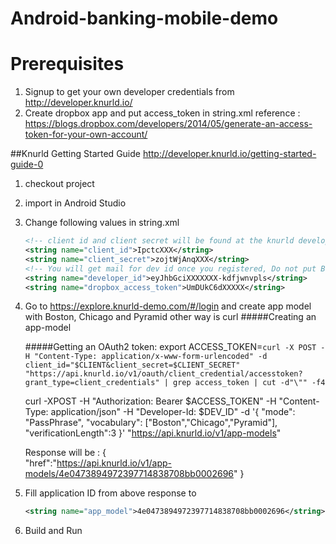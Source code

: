 # Android-banking-mobile-demo

# Prerequisites
1. Signup to get your own developer credentials from http://developer.knurld.io/
2. Create dropbox app and put access_token in string.xml
reference : https://blogs.dropbox.com/developers/2014/05/generate-an-access-token-for-your-own-account/

##Knurld Getting Started Guide
http://developer.knurld.io/getting-started-guide-0

1. checkout project 
2. import in Android Studio 
3. Change following values in string.xml
    ```xml
    <!-- client id and client secret will be found at the knurld developer account -->
    <string name="client_id">IpctcXXX</string> 
    <string name="client_secret">zojtWjAnqXXX</string>
    <!-- You will get mail for dev id once you registered, Do not put Bearer: in developer id-->
    <string name="developer_id">eyJhbGciXXXXXXX-kdfjwnvpls</string>
    <string name="dropbox_access_token">UmDUkC6dXXXXX</string>
    ```

4.  Go to https://explore.knurld-demo.com/#/login and create app model with Boston, Chicago and Pyramid other way is curl 
    #####Creating an app-model

    #####Getting an OAuth2 token:
    export ACCESS_TOKEN=`curl -X POST -H "Content-Type: application/x-www-form-urlencoded" -d client_id="$CLIENT&client_secret=$CLIENT_SECRET" "https://api.knurld.io/v1/oauth/client_credential/accesstoken?grant_type=client_credentials" | grep access_token | cut -d"\"" -f4`
    
    curl -XPOST -H "Authorization: Bearer $ACCESS_TOKEN" -H "Content-Type: application/json" -H "Developer-Id: $DEV_ID" -d '{ "mode": "PassPhrase", "vocabulary": ["Boston","Chicago","Pyramid"], "verificationLength":3 }' "https://api.knurld.io/v1/app-models"
    
    Response will be : {   
        "href":"https://api.knurld.io/v1/app-models/4e0473894972397714838708bb0002696"
    }

5.  Fill application ID from above response to   
    ```xml 
    <string name="app_model">4e0473894972397714838708bb0002696</string>
    ```
6.  Build and Run
